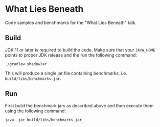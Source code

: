 # What Lies Beneath
Code samples and benchmarks for the "What Lies Beneath" talk.

## Build
JDK 11 or later is required to build the code. Make sure that your `JAVA_HOME` points to proper JDK release and the run the following command:
```
./gradlew shadowJar
```
This will produce a single jar file containing benchmarks, i.e. `build/libs/benchmarks.jar`.

## Run
First build the benchmark jars as described above and then execute them using the following command:
```
java -jar build/libs/benchmarks.jar
```
